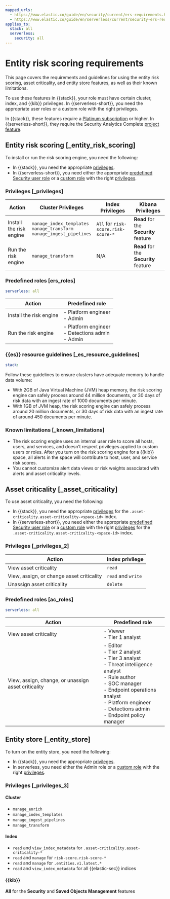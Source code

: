 ```yaml
---
mapped_urls:
  - https://www.elastic.co/guide/en/security/current/ers-requirements.html
  - https://www.elastic.co/guide/en/serverless/current/security-ers-requirements.html
applies_to:
  stack: all
  serverless:
    security: all
---
```


# Entity risk scoring requirements

This page covers the requirements and guidelines for using the entity risk scoring, asset criticality, and entity store features, as well as their known limitations.

To use these features in {{stack}}, your role must have certain cluster, index, and {{kib}} privileges. In {{serverless-short}}, you need the appropriate user roles or a custom role with the right privileges.

In {{stack}}, these features require a [Platinum subscription](https://www.elastic.co/pricing) or higher. In {{serverless-short}}, they require the Security Analytics Complete [project feature](/deploy-manage/deploy/elastic-cloud/project-settings.md).


## Entity risk scoring [_entity_risk_scoring]

To install or run the risk scoring engine, you need the following:

* In {{stack}}, you need the appropriate [privileges](#_privileges).
* In {{serverless-short}}, you need either the appropriate [predefined Security user role](#ers_roles) or a [custom role](/deploy-manage/users-roles/cloud-organization/user-roles.md) with the right [privileges](#_privileges).


### Privileges [_privileges]


| Action | Cluster Privileges | Index Privileges | Kibana Privileges |
| --- | --- | --- | --- |
| Install the risk engine | `manage_index_templates`<br> `manage_transform`<br> `manage_ingest_pipelines` | `All` for `risk-score.risk-score-*` | **Read** for the **Security** feature |
| Run the risk engine | `manage_transform` | N/A | **Read** for the **Security** feature |


### Predefined roles [ers_roles]
```yaml {applies_to}
serverless: all
```

| Action | Predefined role |
| --- | --- |
| Install the risk engine | - Platform engineer<br>- Admin |
| Run the risk engine | - Platform engineer<br>- Detections admin<br>- Admin |


### {{es}} resource guidelines [_es_resource_guidelines]
```yaml {applies_to}
stack:
```

Follow these guidelines to ensure clusters have adequate memory to handle data volume:

* With 2GB of Java Virtual Machine (JVM) heap memory, the risk scoring engine can safely process around 44 million documents, or 30 days of risk data with an ingest rate of 1000 documents per minute.
* With 1GB of JVM heap, the risk scoring engine can safely process around 20 million documents, or 30 days of risk data with an ingest rate of around 450 documents per minute.


### Known limitations [_known_limitations]

* The risk scoring engine uses an internal user role to score all hosts, users, and services, and doesn’t respect privileges applied to custom users or roles. After you turn on the risk scoring engine for a {{kib}} space, all alerts in the space will contribute to host, user, and service risk scores.
* You cannot customize alert data views or risk weights associated with alerts and asset criticality levels.


## Asset criticality [_asset_criticality]

To use asset criticality, you need the following:

* In {{stack}}, you need the appropriate [privileges](#_privileges_2) for the `.asset-criticality.asset-criticality-<space-id>` index.
* In {{serverless-short}}, you need either the appropriate [predefined Security user role](#ac_roles) or a [custom role](/deploy-manage/users-roles/cloud-organization/user-roles.md) with the right [privileges](#_privileges_2) for the `.asset-criticality.asset-criticality-<space-id>` index.

### Privileges [_privileges_2]


| Action | Index privilege |
| --- | --- |
| View asset criticality | `read` |
| View, assign, or change asset criticality | `read` and `write` |
| Unassign asset criticality | `delete` |

### Predefined roles [ac_roles]
```yaml {applies_to}
serverless: all
```

| Action | Predefined role |
| --- | --- |
| View asset criticality | - Viewer<br>- Tier 1 analyst<br> |
| View, assign, change, or unassign asset criticality | - Editor<br>- Tier 2 analyst<br>- Tier 3 analyst<br>- Threat intelligence analyst<br>- Rule author<br>- SOC manager<br>- Endpoint operations analyst<br>- Platform engineer<br>- Detections admin<br>- Endpoint policy manager<br> |


## Entity store [_entity_store]

To turn on the entity store, you need the following:

* In {{stack}}, you need the appropriate [privileges](#_privileges_3).
* In serverless, you need either the Admin role or a [custom role](/deploy-manage/users-roles/cloud-organization/user-roles.md) with the right [privileges](#_privileges_3).

### Privileges [_privileges_3]

#### Cluster

- `manage_enrich`
- `manage_index_templates`
- `manage_ingest_pipelines`
- `manage_transform`

#### Index

- `read` and `view_index_metadata` for `.asset-criticality.asset-criticality-*`
- `read` and `manage` for `risk-score.risk-score-*`
- `read` and `manage` for `.entities.v1.latest.*`
- `read` and `view_index_metadata` for all {{elastic-sec}} indices

#### {{kib}}

**All** for the **Security** and **Saved Objects Management** features 
